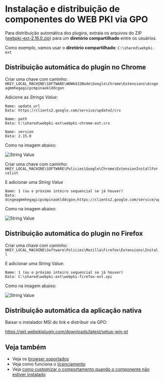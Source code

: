 ﻿# Instalação e distribuição de componentes do WEB PKI via GPO

Para distribuição automática dos plugins, extraia os arquivos do ZIP 
([webpki-ext-2.16.0.zip](https://cdn.lacunasoftware.com/webpki/webpki-ext-2.16.0.zip)) para um **diretório compartilhado** entre os usuários.

Como exemplo, vamos usar o **diretório compartilhado**: `C:\shared\webpki-ext`

## Distribuição automática do plugin no Chrome

Criar uma chave com caminho: `HKEY_LOCAL_MACHINE\SOFTWARE\WOW6432Node\Google\Chrome\Extensions\dcngeagmmhegagicpcmpinaoklddcgon`

Adicione as *Strings Value*:

```
Name: update_url
Data: https://clients2.google.com/service/update2/crx
```

```
Name: path
Data: C:\shared\webpki-ext\webpki-chrome-ext.crx
```

```
Name: version
Data: 2.15.0
```

Como na imagem abaixo:

![String Value](../../../images/web-pki/string-values-gpo.png)

Criar uma chave com caminho: `HKEY_LOCAL_MACHINE\SOFTWARE\Policies\Google\Chrome\ExtensionInstallForcelist`

E adicionar uma *String Value*

```
Name: 1 (ou o próximo inteiro sequencial se já houver)
Data: dcngeagmmhegagicpcmpinaoklddcgon;https://clients2.google.com/service/update2/crx
```

Como na imagem abaixo:

![String Value](../../../images/web-pki/string-values-gpo2.png)

## Distribuição automática do plugin no Firefox

Criar uma chave com caminho: `HKEY_LOCAL_MACHINE\Software\Policies\Mozilla\Firefox\Extensions\Install`

E adicionar uma String Value:

```
Name: 1 (ou o próximo inteiro sequencial se já houver)
Data: C:\shared\webpki-ext\webpki-firefox-ext.xpi
```

Como na imagem abaixo:

![String Value](../../../images/web-pki/string-values-gpo3.png)

## Distribuição automática da aplicação nativa

Baixar o instalador MSI do link e distribuir via GPO:

https://get.webpkiplugin.com/downloads/latest/setup-win-pt

## Veja também

* Veja os [browser suportados](browser-support.md)
* Veja como funciona o [licenciamento](licensing.md)
* Veja [como customizar o comportamento quando o componente não estiver instalado](customizing-not-installed.md)